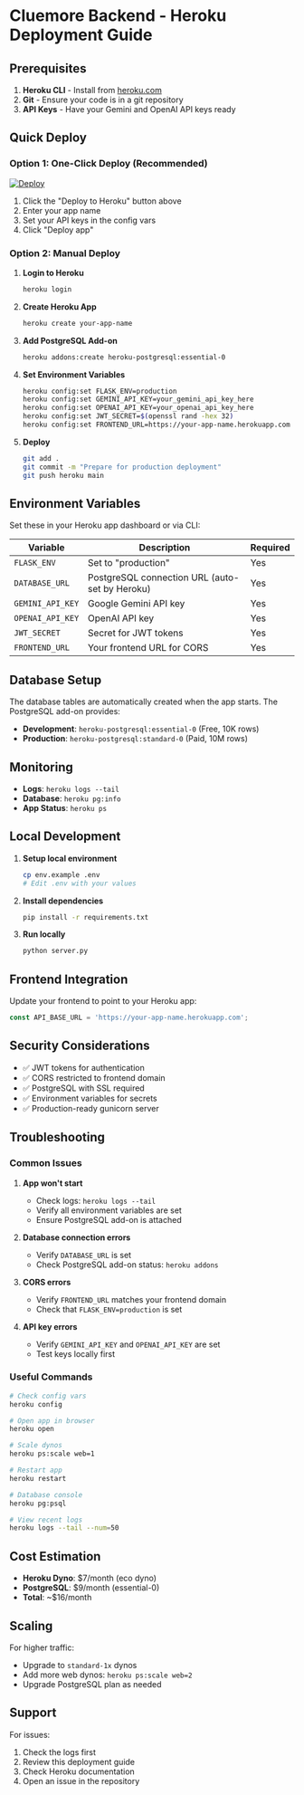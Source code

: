# Cluemore Backend - Heroku Deployment Guide

## Prerequisites

1. **Heroku CLI** - Install from [heroku.com](https://devcenter.heroku.com/articles/heroku-cli)
2. **Git** - Ensure your code is in a git repository
3. **API Keys** - Have your Gemini and OpenAI API keys ready

## Quick Deploy

### Option 1: One-Click Deploy (Recommended)

[![Deploy](https://www.herokucdn.com/deploy/button.svg)](https://heroku.com/deploy?template=https://github.com/yourusername/cluemore)

1. Click the "Deploy to Heroku" button above
2. Enter your app name
3. Set your API keys in the config vars
4. Click "Deploy app"

### Option 2: Manual Deploy

1. **Login to Heroku**
   ```bash
   heroku login
   ```

2. **Create Heroku App**
   ```bash
   heroku create your-app-name
   ```

3. **Add PostgreSQL Add-on**
   ```bash
   heroku addons:create heroku-postgresql:essential-0
   ```

4. **Set Environment Variables**
   ```bash
   heroku config:set FLASK_ENV=production
   heroku config:set GEMINI_API_KEY=your_gemini_api_key_here
   heroku config:set OPENAI_API_KEY=your_openai_api_key_here
   heroku config:set JWT_SECRET=$(openssl rand -hex 32)
   heroku config:set FRONTEND_URL=https://your-app-name.herokuapp.com
   ```

5. **Deploy**
   ```bash
   git add .
   git commit -m "Prepare for production deployment"
   git push heroku main
   ```

## Environment Variables

Set these in your Heroku app dashboard or via CLI:

| Variable | Description | Required |
|----------|-------------|----------|
| `FLASK_ENV` | Set to "production" | Yes |
| `DATABASE_URL` | PostgreSQL connection URL (auto-set by Heroku) | Yes |
| `GEMINI_API_KEY` | Google Gemini API key | Yes |
| `OPENAI_API_KEY` | OpenAI API key | Yes |
| `JWT_SECRET` | Secret for JWT tokens | Yes |
| `FRONTEND_URL` | Your frontend URL for CORS | Yes |

## Database Setup

The database tables are automatically created when the app starts. The PostgreSQL add-on provides:

- **Development**: `heroku-postgresql:essential-0` (Free, 10K rows)
- **Production**: `heroku-postgresql:standard-0` (Paid, 10M rows)

## Monitoring

- **Logs**: `heroku logs --tail`
- **Database**: `heroku pg:info`
- **App Status**: `heroku ps`

## Local Development

1. **Setup local environment**
   ```bash
   cp env.example .env
   # Edit .env with your values
   ```

2. **Install dependencies**
   ```bash
   pip install -r requirements.txt
   ```

3. **Run locally**
   ```bash
   python server.py
   ```

## Frontend Integration

Update your frontend to point to your Heroku app:

```javascript
const API_BASE_URL = 'https://your-app-name.herokuapp.com';
```

## Security Considerations

- ✅ JWT tokens for authentication
- ✅ CORS restricted to frontend domain
- ✅ PostgreSQL with SSL required
- ✅ Environment variables for secrets
- ✅ Production-ready gunicorn server

## Troubleshooting

### Common Issues

1. **App won't start**
   - Check logs: `heroku logs --tail`
   - Verify all environment variables are set
   - Ensure PostgreSQL add-on is attached

2. **Database connection errors**
   - Verify `DATABASE_URL` is set
   - Check PostgreSQL add-on status: `heroku addons`

3. **CORS errors**
   - Verify `FRONTEND_URL` matches your frontend domain
   - Check that `FLASK_ENV=production` is set

4. **API key errors**
   - Verify `GEMINI_API_KEY` and `OPENAI_API_KEY` are set
   - Test keys locally first

### Useful Commands

```bash
# Check config vars
heroku config

# Open app in browser
heroku open

# Scale dynos
heroku ps:scale web=1

# Restart app
heroku restart

# Database console
heroku pg:psql

# View recent logs
heroku logs --tail --num=50
```

## Cost Estimation

- **Heroku Dyno**: $7/month (eco dyno)
- **PostgreSQL**: $9/month (essential-0)
- **Total**: ~$16/month

## Scaling

For higher traffic:
- Upgrade to `standard-1x` dynos
- Add more web dynos: `heroku ps:scale web=2`
- Upgrade PostgreSQL plan as needed

## Support

For issues:
1. Check the logs first
2. Review this deployment guide
3. Check Heroku documentation
4. Open an issue in the repository 